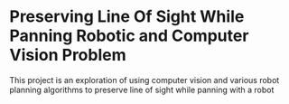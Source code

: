# Preserving Line Of Sight While Panning Robotic and Computer Vision Problem
 This project is an exploration of using computer vision and various robot planning algorithms to preserve line of sight while panning with a robot
